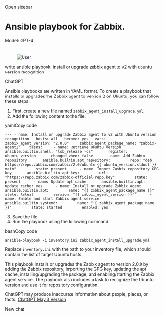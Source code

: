 Open sidebar

# Ansible playbook for Zabbix.

Model: GPT-4

![](data:image/svg+xml,%3csvg%20xmlns=%27http://www.w3.org/2000/svg%27%20version=%271.1%27%20width=%2738%27%20height=%2738%27/%3e)![User](https://chat.openai.com/_next/image?url=https%3A%2F%2Flh3.googleusercontent.com%2Fa%2FAGNmyxZjW6i9KWvXodkBQN2-B0JwRiduZFQset_8VwBo%3Ds96-c&w=96&q=75)

write ansible playbook: install or upgrade zabbix agent to v2 with ubuntu version recognition

ChatGPT

Ansible playbooks are written in YAML format. To create a playbook that installs or upgrades the Zabbix agent to version 2 on Ubuntu, you can follow these steps:

1.  First, create a new file named `zabbix_agent_install_upgrade.yml`.
2.  Add the following content to the file:

yamlCopy code

`--- - name: Install or upgrade Zabbix agent to v2 with Ubuntu version recognition   hosts: all   become: yes   vars:     zabbix_agent_version: "2.0.0"     zabbix_agent_package_name: "zabbix-agent2"    tasks:     - name: Retrieve Ubuntu version       ansible.builtin.shell: "lsb_release -cs"       register: ubuntu_version       changed_when: false      - name: Add Zabbix repository       ansible.builtin.apt_repository:         repo: "deb https://repo.zabbix.com/zabbix/2.0/ubuntu {{ ubuntu_version.stdout }} main"         state: present      - name: Import Zabbix repository GPG key       ansible.builtin.apt_key:         url: "https://repo.zabbix.com/zabbix-official-repo.key"         state: present      - name: Update apt cache       ansible.builtin.apt:         update_cache: yes      - name: Install or upgrade Zabbix agent       ansible.builtin.apt:         name: "{{ zabbix_agent_package_name }}"         state: latest         version: "{{ zabbix_agent_version }}*"      - name: Enable and start Zabbix agent service       ansible.builtin.systemd:         name: "{{ zabbix_agent_package_name }}"         state: started         enabled: yes`

3.  Save the file.
4.  Run the playbook using the following command:

bashCopy code

`ansible-playbook -i inventory.ini zabbix_agent_install_upgrade.yml`

Replace `inventory.ini` with the path to your inventory file, which should contain the list of target Ubuntu hosts.

This playbook installs or upgrades the Zabbix agent to version 2.0.0 by adding the Zabbix repository, importing the GPG key, updating the apt cache, installing/upgrading the package, and enabling/starting the Zabbix agent service. The playbook also includes a task to recognize the Ubuntu version and use it for repository configuration.

ChatGPT may produce inaccurate information about people, places, or facts. [ChatGPT May 3 Version](https://help.openai.com/en/articles/6825453-chatgpt-release-notes)

New chat

